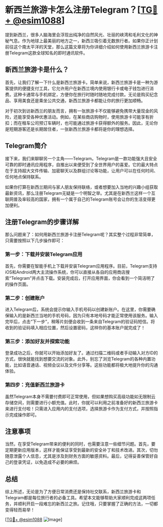 # 新西兰旅游卡怎么注册Telegram？[[TG💪+ @esim1088](https://t.me/s/esim1088)]

提到新西兰，很多人脑海里会浮现出纯净的自然风光、壮丽的峡湾和毛利文化的神秘气息。作为地球上最美丽的地方之一，新西兰吸引着无数旅行者。如果你正计划前往这个南太平洋的天堂，那么这篇文章将为你详细介绍如何使用新西兰旅游卡注册Telegram这款全球知名的即时通讯软件。

## 新西兰旅游卡是什么？

首先，让我们了解一下什么是新西兰旅游卡。简单来说，新西兰旅游卡是一种为游客提供的便捷支付工具，它允许用户在新西兰境内使用银行卡或电子钱包进行消费。这种卡通常与手机绑定，方便你在旅行时随时随地完成付款。无论是购买纪念品、享用美食还是乘坐公共交通，新西兰旅游卡都能让你的旅行更加顺畅。

对于初次到访新西兰的朋友而言，拥有一张旅游卡不仅能够避免携带大量现金的风险，还能享受各种优惠活动。例如，在某些商店购物时，使用旅游卡可能享有折扣；而在租车公司预订车辆时，也可能通过旅游卡获得额外的服务。因此，无论你是短期游客还是长期居住者，一张新西兰旅游卡都将是你的理想选择。

## Telegram简介

接下来，我们来聊聊另一个主角——Telegram。Telegram是一款功能强大且安全可靠的即时通讯应用程序，自推出以来便受到了全世界用户的喜爱。它的最大特点在于支持超大文件传输、加密聊天以及群组讨论等功能，让用户可以在任何时间、任何地点保持联系。

如果你打算在新西兰期间与家人朋友保持联络，或者想要加入当地的兴趣小组获取最新资讯，那么注册Telegram无疑是一个明智之举。尤其是在新西兰这样一个互联网普及率较高的国家，拥有一个属于自己的Telegram账号会让你的生活变得更加便利。

## 注册Telegram的步骤详解

那么问题来了：如何用新西兰旅游卡注册Telegram呢？其实整个过程非常简单，只需要按照以下几步操作即可：

### 第一步：下载并安装Telegram应用

首先，你需要在智能手机上下载并安装Telegram应用程序。目前，Telegram支持iOS和Android两大主流操作系统，你可以直接从各自的应用商店搜索“Telegram”并点击下载。安装完成后，打开应用界面，你会看到一个简洁明了的操作页面。

### 第二步：创建账户

进入Telegram后，系统会提示你输入手机号码以创建新账户。在这里，你需要确保输入的是新西兰当地的手机号码，因为只有本地号码才能正常使用该服务。输入完毕后，点击“下一步”，稍等片刻便会收到一条来自Telegram的验证码短信。将收到的验证码填入相应位置，然后设置密码，这样你的基本账户就完成了！

### 第三步：添加好友并探索功能

登录成功之后，你就可以开始添加好友了。通过扫描二维码或者手动输入对方ID的方式，很快就能找到想要交流的对象。此外，别忘了浏览Telegram的各种内置功能，比如语音通话、视频会议以及文件分享等。这些功能都将极大地提升你的沟通体验。

### 第四步：充值新西兰旅游卡

虽然Telegram本身不需要付费即可正常使用，但如果想购买高级功能如无限制云存储空间，则需要进行小额充值。此时，你就可以利用之前准备好的新西兰旅游卡来进行支付啦！只需进入应用内的支付选项，选择旅游卡作为支付方式，并按照指示完成操作即可。

## 注意事项

当然，在享受Telegram带来的便利的同时，也需要注意一些细节问题。首先，要定期更新应用版本，这样才能保证享受到最新的安全补丁和技术改进。其次，切勿随意泄露个人信息，尤其是涉及到财务方面的敏感资料。最后，记得妥善保管好自己的登录凭证，以免造成不必要的麻烦。

## 总结

综上所述，无论是为了方便日常消费还是保持社交联系，新西兰旅游卡和Telegram都是每位旅行者的必备工具。希望本文能够帮助大家顺利完成这两项任务，并顺利开启一段难忘的新西兰之旅。记住哦，只要掌握了正确的方法，一切都变得轻而易举！

[[TG💪+ @esim1088](https://t.me/s/esim1088) ![Image](https://i.postimg.cc/4NQfJmqS/Snipaste-2025-05-13-00-14-12.png)]
